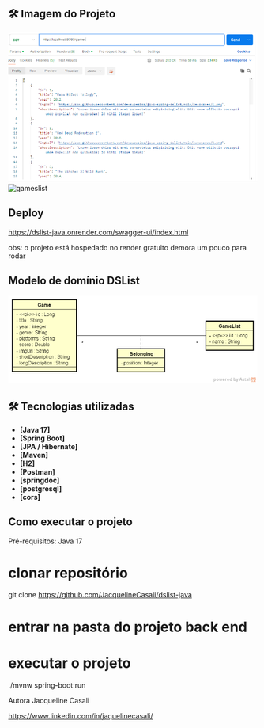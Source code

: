 
## 🛠 Imagem do Projeto
![games.png](games.png)
![gameslist](https://github.com/user-attachments/assets/70ef23a7-8a44-408d-8dbc-243322c9a19a)


## Deploy 
https://dslist-java.onrender.com/swagger-ui/index.html

obs: o projeto está hospedado no render gratuito demora um pouco para rodar 

## Modelo de domínio DSList
![img.png](img.png)

## 🛠 Tecnologias utilizadas

- **[Java 17]**
- **[Spring Boot]**
- **[JPA / Hibernate]**
- **[Maven]**
- **[H2]**
- **[Postman]**
- **[springdoc]**
- **[postgresql]**
- **[cors]**
  
## Como executar o projeto 

Pré-requisitos: Java 17

 # clonar repositório
git clone https://github.com/JacquelineCasali/dslist-java

# entrar na pasta do projeto back end

# executar o projeto
./mvnw spring-boot:run

Autora
Jacqueline Casali

https://www.linkedin.com/in/jaquelinecasali/



